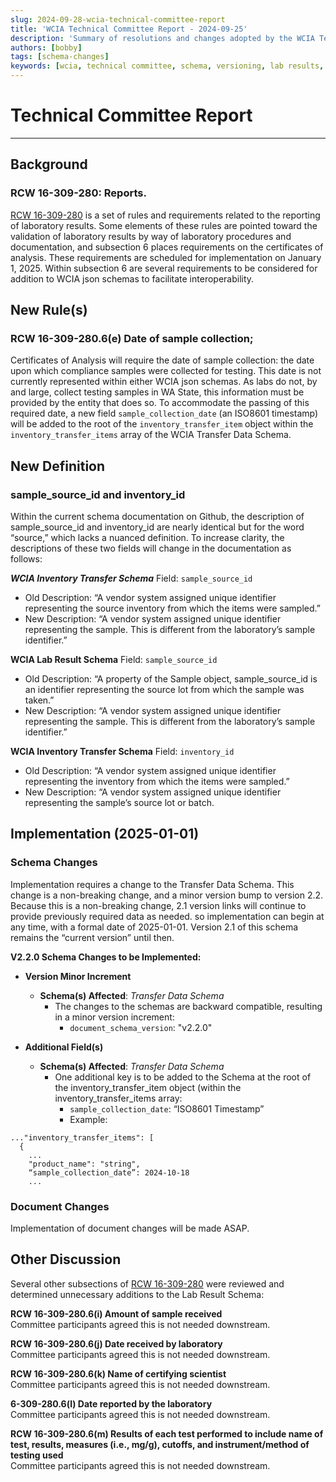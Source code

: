 ```yaml
---
slug: 2024-09-28-wcia-technical-committee-report
title: 'WCIA Technical Committee Report - 2024-09-25'
description: 'Summary of resolutions and changes adopted by the WCIA Technical Committee meeting from '
authors: [bobby]
tags: [schema-changes]
keywords: [wcia, technical committee, schema, versioning, lab results, transfer data]
---
```


# Technical Committee Report

---

## Background

### RCW 16-309-280: Reports.

[RCW 16-309-280](https://apps.leg.wa.gov/wac/default.aspx?cite=16-309&full=true#16-309-280) is a set of rules and 
requirements related to the reporting of laboratory results. Some elements of these rules are pointed toward the 
validation of laboratory results by way of laboratory procedures and documentation, and subsection 6 places requirements 
on the certificates of analysis. These requirements are scheduled for implementation on January 1, 2025. Within 
subsection 6 are several requirements to be considered for addition to WCIA json schemas to facilitate interoperability.

<!-- truncate -->

## New Rule(s)

### RCW 16-309-280.6(e) Date of sample collection;

Certificates of Analysis will require the date of sample collection: the date upon which compliance samples were 
collected for testing. This date is not currently represented within either WCIA json schemas. As labs do not, by and 
large, collect testing samples in WA State, this information must be provided by the entity that does so. To accommodate 
the passing of this required date, a new field `sample_collection_date` (an ISO8601 timestamp) will be added to the root 
of the `inventory_transfer_item` object within the `inventory_transfer_items` array of the WCIA Transfer Data Schema.

## New Definition

### sample_source_id and inventory_id

Within the current schema documentation on Github, the description of sample_source_id and inventory_id are nearly 
identical but for the word “source,” which lacks a nuanced definition. To increase clarity, the descriptions of these 
two fields will change in the documentation as follows:

**_WCIA Inventory Transfer Schema_**
Field: `sample_source_id`
- Old Description: “A vendor system assigned unique identifier representing the source inventory from which the items were sampled.”
- New Description: “A vendor system assigned unique identifier representing the sample. This is different from the laboratory’s sample identifier.”

**WCIA Lab Result Schema**
Field: `sample_source_id`
- Old Description: “A property of the Sample object, sample_source_id is an identifier representing the source lot from which the sample was taken.”
- New Description: “A vendor system assigned unique identifier representing the sample. This is different from the laboratory’s sample identifier.”

**WCIA Inventory Transfer Schema**
Field: `inventory_id`
- Old Description: “A vendor system assigned unique identifier representing the inventory from which the items were sampled.”
- New Description: “A vendor system assigned unique identifier representing the sample’s source lot or batch.

## Implementation (2025-01-01)

### Schema Changes

Implementation requires a change to the Transfer Data Schema. This change is a non-breaking change, and a minor version 
bump to version 2.2. Because this is a non-breaking change, 2.1 version links will continue to provide previously required 
data as needed. so implementation can begin at any time, with a formal date of 2025-01-01. Version 2.1 of this schema 
remains the “current version” until then.

**V2.2.0 Schema Changes to be Implemented:**
- **Version Minor Increment**
  - **Schema(s) Affected**: _Transfer Data Schema_
    - The changes to the schemas are backward compatible, resulting in a minor version increment:
      - `document_schema_version`: "v2.2.0"

- **Additional Field(s)**
  - **Schema(s) Affected**: _Transfer Data Schema_
    - One additional key is to be added to the Schema at the root of the inventory_transfer_item object (within the 
    inventory_transfer_items array:
      - `sample_collection_date`: “ISO8601 Timestamp” 
      - Example:

```text
..."inventory_transfer_items": [
  {
    ...
    "product_name": "string",
    “sample_collection_date”: 2024-10-18
    ...
```

### Document Changes

Implementation of document changes will be made ASAP.

## Other Discussion

Several other subsections of [RCW 16-309-280](https://apps.leg.wa.gov/wac/default.aspx?cite=16-309&full=true#16-309-280) 
were reviewed and determined unnecessary additions to the Lab Result Schema:

**RCW 16-309-280.6(i) Amount of sample received**  
Committee participants agreed this is not needed downstream.

**RCW 16-309-280.6(j) Date received by laboratory**  
Committee participants agreed this is not needed downstream.

**RCW 16-309-280.6(k) Name of certifying scientist**  
Committee participants agreed this is not needed downstream.

**6-309-280.6(l) Date reported by the laboratory**  
Committee participants agreed this is not needed downstream.

**RCW 16-309-280.6(m) Results of each test performed to include name of test, results, measures (i.e., mg/g), cutoffs, 
and instrument/method of testing used**  
Committee participants agreed this is not needed downstream.
